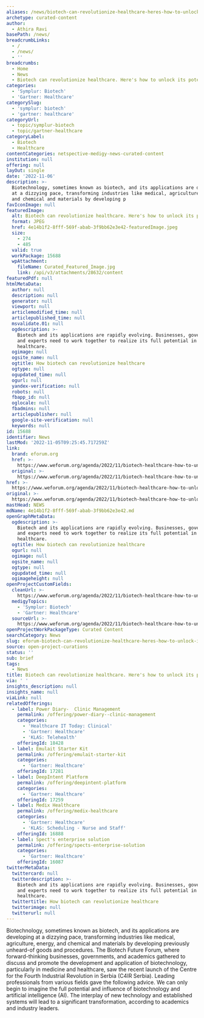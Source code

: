 ```yaml
---
aliases: /news/biotech-can-revolutionize-healthcare-heres-how-to-unlock-its-potential
archetype: curated-content
author:
  - Athira Ravi
basePath: /news/
breadcrumbLinks:
  - /
  - /news/
  - ''
breadcrumbs:
  - Home
  - News
  - Biotech can revolutionize healthcare. Here's how to unlock its potential
categories:
  - 'Symplur: Biotech'
  - 'Gartner: Healthcare'
categorySlug:
  - 'symplur: biotech'
  - 'gartner: healthcare'
categoryUrl:
  - topic/symplur-biotech
  - topic/gartner-healthcare
categoryLabel:
  - Biotech
  - Healthcare
contentCategories: netspective-medigy-news-curated-content
institution: null
offering: null
layOut: single
date: '2022-11-06'
description: >-
  Biotechnology, sometimes known as biotech, and its applications are developing
  at a dizzying pace, transforming industries like medical, agriculture, energy,
  and chemical and materials by developing p
favIconImage: null
featuredImage:
  alt: Biotech can revolutionize healthcare. Here's how to unlock its potential
  format: JPEG
  href: 4e14b1f2-8fff-569f-abab-3f9bb62e3e42-featuredImage.jpeg
  size:
    - 274
    - 485
  valid: true
  workPackage: 15688
  wpAttachment:
    fileName: Curated_Featured_Image.jpg
    link: /api/v3/attachments/28632/content
featuredPdf: null
htmlMetaData:
  author: null
  description: null
  generator: null
  viewport: null
  articlemodified_time: null
  articlepublished_time: null
  msvalidate.01: null
  ogdescription: >-
    Biotech and its applications are rapidly evolving. Businesses, governments,
    and experts need to work together to realize its full potential in
    healthcare.
  ogimage: null
  ogsite_name: null
  ogtitle: How biotech can revolutionize healthcare
  ogtype: null
  ogupdated_time: null
  ogurl: null
  yandex-verification: null
  robots: null
  fbapp_id: null
  oglocale: null
  fbadmins: null
  articlepublisher: null
  google-site-verification: null
  keywords: null
id: 15688
identifier: News
lastMod: '2022-11-05T09:25:45.717259Z'
link:
  brand: eforum.org
  href: >-
    https://www.weforum.org/agenda/2022/11/biotech-healthcare-how-to-unlock-its-full-potential/
  original: >-
    https://www.weforum.org/agenda/2022/11/biotech-healthcare-how-to-unlock-its-full-potential/
href: >-
  https://www.weforum.org/agenda/2022/11/biotech-healthcare-how-to-unlock-its-full-potential/
original: >-
  https://www.weforum.org/agenda/2022/11/biotech-healthcare-how-to-unlock-its-full-potential/
mastHead: NEWS
mdName: 4e14b1f2-8fff-569f-abab-3f9bb62e3e42.md
openGraphMetaData:
  ogdescription: >-
    Biotech and its applications are rapidly evolving. Businesses, governments,
    and experts need to work together to realize its full potential in
    healthcare.
  ogtitle: How biotech can revolutionize healthcare
  ogurl: null
  ogimage: null
  ogsite_name: null
  ogtype: null
  ogupdated_time: null
  ogimageheight: null
openProjectCustomFields:
  cleanUrl: >-
    https://www.weforum.org/agenda/2022/11/biotech-healthcare-how-to-unlock-its-full-potential/
  medigyTopics:
    - 'Symplur: Biotech'
    - 'Gartner: Healthcare'
  sourceUrl: >-
    https://www.weforum.org/agenda/2022/11/biotech-healthcare-how-to-unlock-its-full-potential/
openProjectWorkPackageType: Curated Content
searchCategory: News
slug: eforum-biotech-can-revolutionize-healthcare-heres-how-to-unlock-its-potential
source: open-project-curations
status: ''
sub: brief
tags:
  - News
title: Biotech can revolutionize healthcare. Here's how to unlock its potential
via: ' '
insights_description: null
insights_name: null
viaLink: null
relatedOfferings:
  - label: Power Diary-  Clinic Management
    permalink: /offering/power-diary--clinic-management
    categories:
      - 'Healthcare IT Today: Clinical'
      - 'Gartner: Healthcare'
      - 'KLAS: Telehealth'
    offeringId: 18428
  - label: Emulait Starter Kit
    permalink: /offering/emulait-starter-kit
    categories:
      - 'Gartner: Healthcare'
    offeringId: 17281
  - label: DeepIntent Platform
    permalink: /offering/deepintent-platform
    categories:
      - 'Gartner: Healthcare'
    offeringId: 17259
  - label: Medix Healthcare
    permalink: /offering/medix-healthcare
    categories:
      - 'Gartner: Healthcare'
      - 'KLAS: Scheduling - Nurse and Staff'
    offeringId: 16888
  - label: Spect's enterprise solution
    permalink: /offering/spects-enterprise-solution
    categories:
      - 'Gartner: Healthcare'
    offeringId: 16087
twitterMetaData:
  twittercard: null
  twitterdescription: >-
    Biotech and its applications are rapidly evolving. Businesses, governments,
    and experts need to work together to realize its full potential in
    healthcare.
  twittertitle: How biotech can revolutionize healthcare
  twitterimage: null
  twitterurl: null
---
```

<p>Biotechnology, sometimes known as biotech, and its applications are developing at a dizzying pace, transforming industries like medical, agriculture, energy, and chemical and materials by developing previously unheard-of goods and procedures. The Biotech Future Forum, where forward-thinking businesses, governments, and academics gathered to discuss and promote the development and application of biotechnology, particularly in medicine and healthcare, saw the recent launch of the Centre for the Fourth Industrial Revolution in Serbia (C4IR Serbia). Leading professionals from various fields gave the following advice. We can only begin to imagine the full potential and influence of biotechnology and artificial intelligence (AI). The interplay of new technology and established systems will lead to a significant transformation, according to academics and industry leaders.</p>